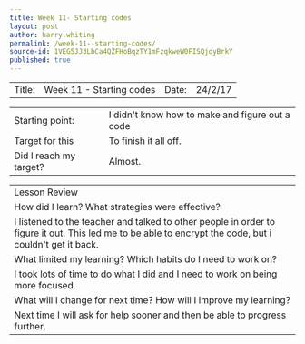 ```yaml
---
title: Week 11- Starting codes
layout: post
author: harry.whiting
permalink: /week-11--starting-codes/
source-id: 1VEG5JJ3LbCa4QZFHoBqzTY1mFzqkweW0FISQjoyBrkY
published: true
---
```

<table>
  <tr>
    <td>Title:</td>
    <td>Week 11 - Starting codes</td>
    <td> Date:  </td>
    <td>24/2/17</td>
  </tr>
</table>


<table>
  <tr>
    <td>Starting point:</td>
    <td>I didn't know how to make and figure out a code</td>
  </tr>
  <tr>
    <td>Target for this </td>
    <td>To finish it all off.</td>
  </tr>
  <tr>
    <td>Did I reach my target? </td>
    <td>Almost.</td>
  </tr>
</table>


<table>
  <tr>
    <td>Lesson Review</td>
  </tr>
  <tr>
    <td>How did I learn? What strategies were effective? </td>
  </tr>
  <tr>
    <td>I listened to the teacher and talked to other people in order to figure it out. This led me to be able to encrypt the code, but i couldn't get it back. </td>
  </tr>
  <tr>
    <td>What limited my learning? Which habits do I need to work on? </td>
  </tr>
  <tr>
    <td>I took lots of time to do what I did and I need to work on being more focused.</td>
  </tr>
  <tr>
    <td>What will I change for next time? How will I improve my learning?</td>
  </tr>
  <tr>
    <td>Next time I will ask for help sooner and then be able to progress further. </td>
  </tr>
</table>



